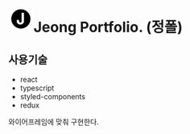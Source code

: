 # <img src="https://github.com/HelloJeong/portfolio/blob/main/src/images/j_logo.png" width="50" alt="Logo"/>Jeong Portfolio. (정폴)

## 사용기술

- react
- typescript
- styled-components
- redux

와이어프레임에 맞춰 구현한다.

